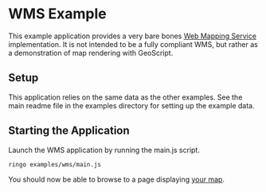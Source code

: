 WMS Example
===========

This example application provides a very bare bones 
[Web Mapping Service](http://www.opengeospatial.org/standards/wms) 
implementation.  It is not intended to be a fully compliant WMS, but rather as 
a demonstration of map rendering with GeoScript.

Setup
-----

This application relies on the same data as the other examples.  See the main
readme file in the examples directory for setting up the example data.


Starting the Application
------------------------

Launch the WMS application by running the main.js script.

    ringo examples/wms/main.js

You should now be able to browse to a page displaying 
[your map](http://localhost:8080/).
